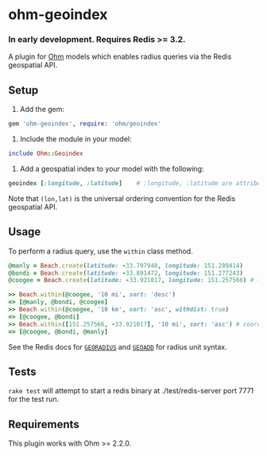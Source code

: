 ohm-geoindex
=============

### In early development. Requires Redis >= 3.2.

<!-- [![Build Status](https://travis-ci.org/slowernet/ohm-geoindex.png?branch=master)](https://travis-ci.org/slowernet/ohm-geoindex) -->

A plugin for [Ohm](https://github.com/soveran/ohm) models which enables radius queries via the Redis geospatial API.

Setup
-----

1. Add the gem:

```ruby
gem 'ohm-geoindex', require: 'ohm/geoindex'
````

1. Include the module in your model:

```ruby
include Ohm::Geoindex 
```

1. Add a geospatial index to your model with the following:

```ruby
geoindex [:longitude, :latitude]	# :longitude, :latitude are attributes
```

Note that `(lon,lat)` is the universal ordering convention for the Redis geospatial API.

Usage
-----

To perform a radius query, use the `within` class method.

```ruby
@manly = Beach.create(latitude: -33.797948, longitude: 151.289414)
@bondi = Beach.create(latitude: -33.891472, longitude: 151.277243)
@coogee = Beach.create(latitude: -33.921017, longitude: 151.257566) # ~14km from manly

>> Beach.within(@coogee, '10 mi', sort: 'desc')
=> [@manly, @bondi, @coogee]
>> Beach.within(@coogee, '10 km', sort: 'asc', withdist: true)
=> [@coogee, @bondi]
>> Beach.within([151.257566, -33.921017], '10 mi', sort: 'asc')	# coords are @coogee's
=> [@coogee, @bondi, @manly]
```

See the Redis docs for [`GEORADIUS`](http://redis.io/commands/georadius) and [`GEOADD`](http://redis.io/commands/geoadd) for radius unit syntax.

Tests
--------------

`rake test` will attempt to start a redis binary at ./test/redis-server port 7771 for the test run.

Requirements
------------

This plugin works with Ohm >= 2.2.0.

